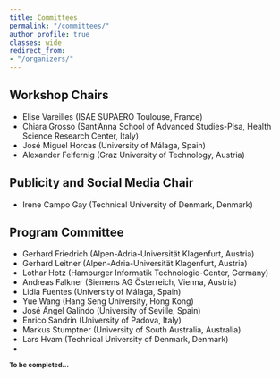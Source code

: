 ```yaml
---
title: Committees
permalink: "/committees/"
author_profile: true
classes: wide
redirect_from:
- "/organizers/"
---
```


## Workshop Chairs
* Elise Vareilles (ISAE SUPAERO Toulouse, France)
* Chiara Grosso (Sant’Anna School of Advanced Studies-Pisa, Health Science Research Center, Italy)
* José Miguel Horcas (University of Málaga, Spain)
* Alexander Felfernig (Graz University of Technology, Austria)
  
## Publicity and Social Media Chair
* Irene Campo Gay (Technical University of Denmark, Denmark)

## Program Committee
* Gerhard Friedrich (Alpen-Adria-Universität Klagenfurt, Austria)
* Gerhard Leitner (Alpen-Adria-Universität Klagenfurt, Austria)
* Lothar Hotz (Hamburger Informatik Technologie-Center, Germany)
* Andreas Falkner (Siemens AG Österreich, Vienna, Austria)
* Lidia Fuentes (University of Málaga, Spain)
* Yue Wang (Hang Seng University, Hong Kong)
* José Ángel Galindo (University of Seville, Spain)
* Enrico Sandrin (University of Padova, Italy)
* Markus Stumptner (University of South Australia, Australia)
* Lars Hvam (Technical University of Denmark, Denmark)
* 
<!--  
* David Benavides (University of Seville, Spain)
* Franz Wotawa (Graz University of Technology, Austria)
* Richard Comploi-Taupe (Siemens AG Österreich, Vienna, Austria)
  -->

<sub>**To be completed...**</sub>

<!-- * 
* Ángel Jesús Varela Vaca, University of Seville, Spain
* Abdourahim Sylla, Université Grenoble Alpes, France
* Albert Haag, Product Management GmbH, Germany

* Sara Shafiee, Technical University of Denmark, Denmark
* Tomas Axling, Tacton, Sweden
* Tomi Mänistö, University of Helsinki, Finland
* Jean-Guillaume Fages, Cosling, France
* Thorsten Krebs, Encoway, Germany
* Alois Haselboeck, Siemens, Austria

* Mónica Pinto, University of Málaga, Spain
* Inmaculada Ayala, University of Málaga, Spain -->
